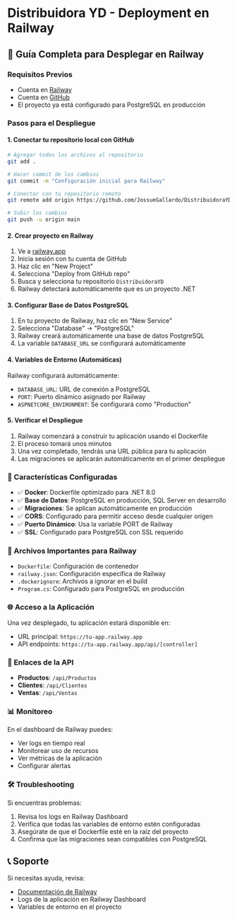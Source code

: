 # Distribuidora YD - Deployment en Railway

## 🚀 Guía Completa para Desplegar en Railway

### Requisitos Previos
- Cuenta en [Railway](https://railway.app)
- Cuenta en [GitHub](https://github.com)
- El proyecto ya está configurado para PostgreSQL en producción

### Pasos para el Despliegue

#### 1. Conectar tu repositorio local con GitHub

```bash
# Agregar todos los archivos al repositorio
git add .

# Hacer commit de los cambios
git commit -m "Configuración inicial para Railway"

# Conectar con tu repositorio remoto
git remote add origin https://github.com/JossueGallardo/DistribuidoraYD.git

# Subir los cambios
git push -u origin main
```

#### 2. Crear proyecto en Railway

1. Ve a [railway.app](https://railway.app)
2. Inicia sesión con tu cuenta de GitHub
3. Haz clic en "New Project"
4. Selecciona "Deploy from GitHub repo"
5. Busca y selecciona tu repositorio `DistribuidoraYD`
6. Railway detectará automáticamente que es un proyecto .NET

#### 3. Configurar Base de Datos PostgreSQL

1. En tu proyecto de Railway, haz clic en "New Service"
2. Selecciona "Database" → "PostgreSQL"
3. Railway creará automáticamente una base de datos PostgreSQL
4. La variable `DATABASE_URL` se configurará automáticamente

#### 4. Variables de Entorno (Automáticas)

Railway configurará automáticamente:
- `DATABASE_URL`: URL de conexión a PostgreSQL
- `PORT`: Puerto dinámico asignado por Railway
- `ASPNETCORE_ENVIRONMENT`: Se configurará como "Production"

#### 5. Verificar el Despliegue

1. Railway comenzará a construir tu aplicación usando el Dockerfile
2. El proceso tomará unos minutos
3. Una vez completado, tendrás una URL pública para tu aplicación
4. Las migraciones se aplicarán automáticamente en el primer despliegue

### 🔧 Características Configuradas

- ✅ **Docker**: Dockerfile optimizado para .NET 8.0
- ✅ **Base de Datos**: PostgreSQL en producción, SQL Server en desarrollo
- ✅ **Migraciones**: Se aplican automáticamente en producción
- ✅ **CORS**: Configurado para permitir acceso desde cualquier origen
- ✅ **Puerto Dinámico**: Usa la variable PORT de Railway
- ✅ **SSL**: Configurado para PostgreSQL con SSL requerido

### 📁 Archivos Importantes para Railway

- `Dockerfile`: Configuración de contenedor
- `railway.json`: Configuración específica de Railway
- `.dockerignore`: Archivos a ignorar en el build
- `Program.cs`: Configurado para PostgreSQL en producción

### 🌐 Acceso a la Aplicación

Una vez desplegado, tu aplicación estará disponible en:
- URL principal: `https://tu-app.railway.app`
- API endpoints: `https://tu-app.railway.app/api/[controller]`

### 🔗 Enlaces de la API

- **Productos**: `/api/Productos`
- **Clientes**: `/api/Clientes`
- **Ventas**: `/api/Ventas`

### 📊 Monitoreo

En el dashboard de Railway puedes:
- Ver logs en tiempo real
- Monitorear uso de recursos
- Ver métricas de la aplicación
- Configurar alertas

### 🛠️ Troubleshooting

Si encuentras problemas:
1. Revisa los logs en Railway Dashboard
2. Verifica que todas las variables de entorno estén configuradas
3. Asegúrate de que el Dockerfile esté en la raíz del proyecto
4. Confirma que las migraciones sean compatibles con PostgreSQL

## 📞 Soporte

Si necesitas ayuda, revisa:
- [Documentación de Railway](https://docs.railway.app)
- Logs de la aplicación en Railway Dashboard
- Variables de entorno en el proyecto
